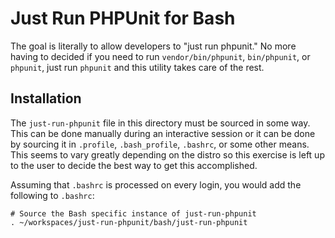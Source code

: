 Just Run PHPUnit for Bash
=========================

The goal is literally to allow developers to "just run phpunit." No more having
to decided if you need to run `vendor/bin/phpunit`, `bin/phpunit`, or `phpunit`,
just run `phpunit` and this utility takes care of the rest.


Installation
------------

The `just-run-phpunit` file in this directory must be sourced in some way. This
can be done manually during an interactive session or it can be done by sourcing
it in `.profile`, `.bash_profile`, `.bashrc`, or some other means. This seems to
vary greatly depending on the distro so this exercise is left up to the user to
decide the best way to get this accomplished.

Assuming that `.bashrc` is processed on every login, you would add the following
to `.bashrc`:

    # Source the Bash specific instance of just-run-phpunit
    . ~/workspaces/just-run-phpunit/bash/just-run-phpunit
